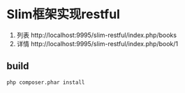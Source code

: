 # Slim框架实现restful

1. 列表 http://localhost:9995/slim-restful/index.php/books
2. 详情 http://localhost:9995/slim-restful/index.php/book/1

## build

`php composer.phar install`